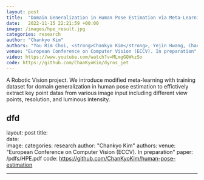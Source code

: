 ```yaml
---
layout: post
title:  "Domain Generalization in Human Pose Estimation via Meta-Learning"
date:   2022-11-15 22:21:59 +00:00
image: /images/hpe_result.jpg
categories: research
author: "Chankyo Kim"
authors: "You Rim Choi, <strong>Chankyo Kim</strong>, Yejin Hwang, Chae Song Park, Joonseok Lee"
venue: "European Conference on Computer Vision (ECCV). In preparation"
video: https://www.youtube.com/watch?v=MLmgGQWkzSo
code: https://github.com/ChanKyoKim/dyros_jet
---
```


A Robotic Vision project. We introduce modified meta-learning with training dataset for domain generalization in human pose estimation to effictively extract key point datas from various image input including different view points, resolution, and luminous intensity.


dfd
---
layout: post
title:  
date:   
image: 
categories: research
author: "Chankyo Kim"
authors: 
venue: "European Conference on Computer Vision (ECCV). In preparation"
paper: /pdfs/HPE.pdf
code: https://github.com/ChanKyoKim/human-pose-estimation

---


